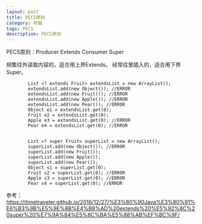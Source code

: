 ```yaml
---
layout: post
title: PECS原则
category: 转载
tags: PECS
description: PECS原则
---
```


PECS原则：Producer Extends Consumer Super

频繁往外读取内容的，适合用上界Extends。
经常往里插入的，适合用下界Super。
```
        List <? extends Fruit> extendsList = new ArrayList();
        extendsList.add(new Object()); //ERROR
        extendsList.add(new Fruit()); //ERROR
        extendsList.add(new Apple()); //ERROR
        extendsList.add(new Pear()); //ERROR
        Object e1 = extendsList.get(0);
        Fruit e2 = extendsList.get(0);
        Apple e3 = extendsList.get(0); //ERROR
        Pear e4 = extendsList.get(0); //ERROR


        List <? super Fruit> superList = new ArrayList();
        superList.add(new Object()); //ERROR
        superList.add(new Fruit());
        superList.add(new Apple());
        superList.add(new Pear());
        Object s1 = superList.get(0);
        Fruit s2 = superList.get(0); //ERROR
        Apple s3 = superList.get(0); //ERROR
        Pear s4 = superList.get(0); //ERROR
```

参考：https://itimetraveler.github.io/2016/12/27/%E3%80%90Java%E3%80%91%E6%B3%9B%E5%9E%8B%E4%B8%AD%20extends%20%E5%92%8C%20super%20%E7%9A%84%E5%8C%BA%E5%88%AB%EF%BC%9F/
